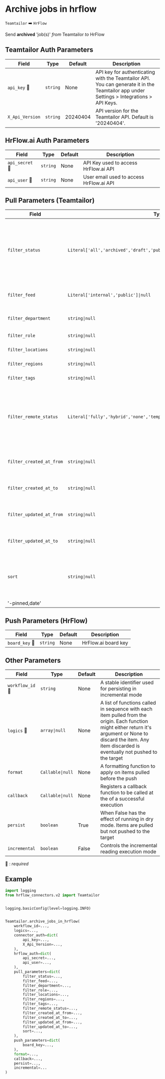 # Archive jobs in hrflow
`Teamtailor` :arrow_right: `HrFlow`

Send **archived** 'job(s)' _from_ Teamtailor _to_ HrFlow



## Teamtailor Auth Parameters

| Field | Type | Default | Description |
| ----- | ---- | ------- | ----------- |
| `api_key` :red_circle: | `string` | None | API key for authenticating with the Teamtailor API. You can generate it in the Teamtailor app under Settings > Integrations > API Keys. |
| `X_Api_Version`  | `string` | 20240404 | API version for the Teamtailor API. Default is '20240404'. |

## HrFlow.ai Auth Parameters

| Field | Type | Default | Description |
| ----- | ---- | ------- | ----------- |
| `api_secret` :red_circle: | `string` | None | API Key used to access HrFlow.ai API |
| `api_user` :red_circle: | `string` | None | User email used to access HrFlow.ai API |

## Pull Parameters (Teamtailor)

| Field | Type | Default | Description |
| ----- | ---- | ------- | ----------- |
| `filter_status`  | `Literal['all','archived','draft','published','scheduled','unlisted']\|null` | None | Filter by job status. Available statuses: ['published', 'unlisted', 'archived', 'draft', 'scheduled', 'all'] |
| `filter_feed`  | `Literal['internal','public']\|null` | None | Status of a job. One of ['public', 'internal'] |
| `filter_department`  | `string\|null` | None | Filter by department id |
| `filter_role`  | `string\|null` | None | Filter by role id |
| `filter_locations`  | `string\|null` | None | Filter by location id |
| `filter_regions`  | `string\|null` | None | Filter by region id |
| `filter_tags`  | `string\|null` | None | Filter by tags |
| `filter_remote_status`  | `Literal['fully','hybrid','none','temporary']\|null` | None | Filter by remote status. Available remote statuses: ['none', 'hybrid', 'temporary', 'fully'] |
| `filter_created_at_from`  | `string\|null` | None | Filter by created-at older than this date. |
| `filter_created_at_to`  | `string\|null` | None | Filter by created-at newer than this date. |
| `filter_updated_at_from`  | `string\|null` | None | Filter by updated-at older than this date. |
| `filter_updated_at_to`  | `string\|null` | None | Filter by updated-at newer than this date. |
| `sort`  | `string\|null` | None | Default sorting based on pinned status and publish date.
'-pinned,date' |

## Push Parameters (HrFlow)

| Field | Type | Default | Description |
| ----- | ---- | ------- | ----------- |
| `board_key` :red_circle: | `string` | None | HrFlow.ai board key |

## Other Parameters

| Field | Type | Default | Description |
| ----- | ---- | ------- | ----------- |
| `workflow_id` :red_circle: | `string` | None | A stable identifier used for persisting in incremental mode |
| `logics` :red_circle: | `array\|null` | None | A list of functions called in sequence with each item pulled from the origin. Each function might either return it's argument or None to discard the item. Any item discarded is eventually not pushed to the target |
| `format`  | `Callable\|null` | None | A formatting function to apply on items pulled before the push |
| `callback`  | `Callable\|null` | None | Registers a callback function to be called at the of a successful execution |
| `persist`  | `boolean` | True | When False has the effect of running in dry mode. Items are pulled but not pushed to the target |
| `incremental`  | `boolean` | False | Controls the incremental reading execution mode |

:red_circle: : *required*

## Example

```python
import logging
from hrflow_connectors.v2 import Teamtailor


logging.basicConfig(level=logging.INFO)


Teamtailor.archive_jobs_in_hrflow(
    workflow_id=...,
    logics=...,
    connector_auth=dict(
        api_key=...,
        X_Api_Version=...,
    ),
    hrflow_auth=dict(
        api_secret=...,
        api_user=...,
    ),
    pull_parameters=dict(
        filter_status=...,
        filter_feed=...,
        filter_department=...,
        filter_role=...,
        filter_locations=...,
        filter_regions=...,
        filter_tags=...,
        filter_remote_status=...,
        filter_created_at_from=...,
        filter_created_at_to=...,
        filter_updated_at_from=...,
        filter_updated_at_to=...,
        sort=...,
    ),
    push_parameters=dict(
        board_key=...,
    ),
    format=...,
    callback=...,
    persist=...,
    incremental=...
)
```